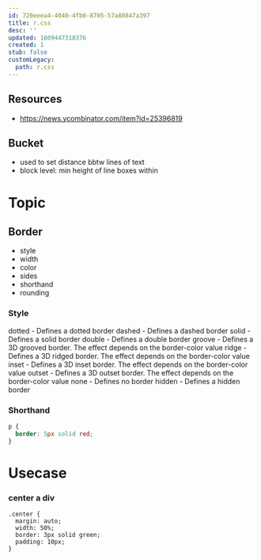 ```yaml
---
id: 720eeea4-4040-4fb0-8705-57a80847a397
title: r.css
desc: ''
updated: 1609447318376
created: 1
stub: false
customLegacy:
  path: r.css
---
```


## Resources
- https://news.ycombinator.com/item?id=25396819

## Bucket
- used to set distance bbtw lines of text
- block level: min height of line boxes within

# Topic

## Border
- style
- width
- color
- sides
- shorthand
- rounding

### Style
dotted - Defines a dotted border
dashed - Defines a dashed border
solid - Defines a solid border
double - Defines a double border
groove - Defines a 3D grooved border. The effect depends on the border-color value
ridge - Defines a 3D ridged border. The effect depends on the border-color value
inset - Defines a 3D inset border. The effect depends on the border-color value
outset - Defines a 3D outset border. The effect depends on the border-color value
none - Defines no border
hidden - Defines a hidden border

### Shorthand
```css
p {
  border: 5px solid red;
}
```

# Usecase

### center a div

```
.center {
  margin: auto;
  width: 50%;
  border: 3px solid green;
  padding: 10px;
}
```
